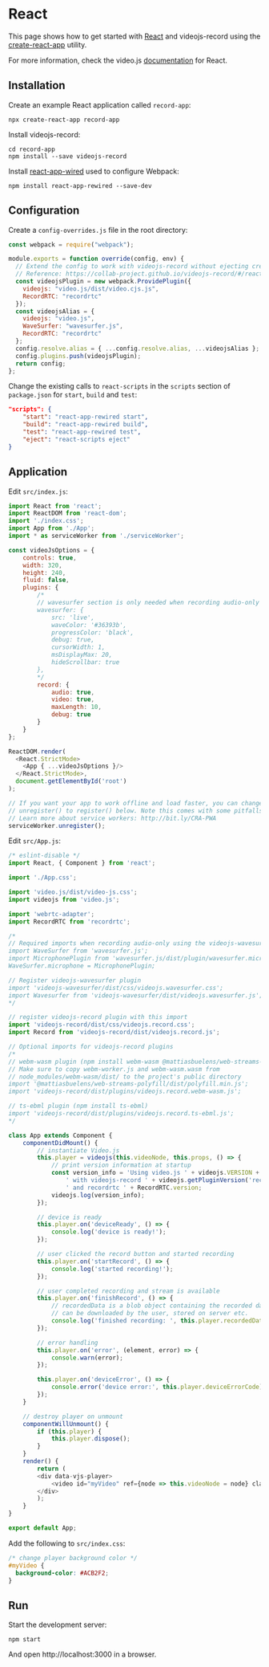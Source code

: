 # React

This page shows how to get started with [React](https://reactjs.org) and
videojs-record using the [create-react-app](https://github.com/facebook/create-react-app)
utility.

For more information, check the video.js [documentation](https://github.com/videojs/video.js/blob/master/docs/guides/react.md)
for React.

## Installation

Create an example React application called `record-app`:

```console
npx create-react-app record-app
```

Install videojs-record:

```console
cd record-app
npm install --save videojs-record
```

Install [react-app-wired](https://github.com/timarney/react-app-rewired) used
to configure Webpack:

```console
npm install react-app-rewired --save-dev
```

## Configuration

Create a `config-overrides.js` file in the root directory:

```javascript
const webpack = require("webpack");

module.exports = function override(config, env) {
  // Extend the config to work with videojs-record without ejecting create react app.
  // Reference: https://collab-project.github.io/videojs-record/#/react
  const videojsPlugin = new webpack.ProvidePlugin({
    videojs: "video.js/dist/video.cjs.js",
    RecordRTC: "recordrtc"
  });
  const videojsAlias = {
    videojs: "video.js",
    WaveSurfer: "wavesurfer.js",
    RecordRTC: "recordrtc"
  };
  config.resolve.alias = { ...config.resolve.alias, ...videojsAlias };
  config.plugins.push(videojsPlugin);
  return config;
};
```

Change the existing calls to `react-scripts` in the `scripts` section of `package.json`
for `start`, `build` and `test`:

```json
"scripts": {
    "start": "react-app-rewired start",
    "build": "react-app-rewired build",
    "test": "react-app-rewired test",
    "eject": "react-scripts eject"
}
```

## Application

Edit `src/index.js`:

```javascript
import React from 'react';
import ReactDOM from 'react-dom';
import './index.css';
import App from './App';
import * as serviceWorker from './serviceWorker';

const videoJsOptions = {
    controls: true,
    width: 320,
    height: 240,
    fluid: false,
    plugins: {
        /*
        // wavesurfer section is only needed when recording audio-only
        wavesurfer: {
            src: 'live',
            waveColor: '#36393b',
            progressColor: 'black',
            debug: true,
            cursorWidth: 1,
            msDisplayMax: 20,
            hideScrollbar: true
        },
        */
        record: {
            audio: true,
            video: true,
            maxLength: 10,
            debug: true
        }
    }
};

ReactDOM.render(
  <React.StrictMode>
    <App { ...videoJsOptions }/>
  </React.StrictMode>,
  document.getElementById('root')
);

// If you want your app to work offline and load faster, you can change
// unregister() to register() below. Note this comes with some pitfalls.
// Learn more about service workers: http://bit.ly/CRA-PWA
serviceWorker.unregister();
```

Edit `src/App.js`:

```javascript
/* eslint-disable */
import React, { Component } from 'react';

import './App.css';

import 'video.js/dist/video-js.css';
import videojs from 'video.js';

import 'webrtc-adapter';
import RecordRTC from 'recordrtc';

/*
// Required imports when recording audio-only using the videojs-wavesurfer plugin
import WaveSurfer from 'wavesurfer.js';
import MicrophonePlugin from 'wavesurfer.js/dist/plugin/wavesurfer.microphone.js';
WaveSurfer.microphone = MicrophonePlugin;

// Register videojs-wavesurfer plugin
import 'videojs-wavesurfer/dist/css/videojs.wavesurfer.css';
import Wavesurfer from 'videojs-wavesurfer/dist/videojs.wavesurfer.js';
*/

// register videojs-record plugin with this import
import 'videojs-record/dist/css/videojs.record.css';
import Record from 'videojs-record/dist/videojs.record.js';

// Optional imports for videojs-record plugins
/*
// webm-wasm plugin (npm install webm-wasm @mattiasbuelens/web-streams-polyfill)
// Make sure to copy webm-worker.js and webm-wasm.wasm from
// node_modules/webm-wasm/dist/ to the project's public directory
import '@mattiasbuelens/web-streams-polyfill/dist/polyfill.min.js';
import 'videojs-record/dist/plugins/videojs.record.webm-wasm.js';

// ts-ebml plugin (npm install ts-ebml)
import 'videojs-record/dist/plugins/videojs.record.ts-ebml.js';
*/

class App extends Component {
    componentDidMount() {
        // instantiate Video.js
        this.player = videojs(this.videoNode, this.props, () => {
            // print version information at startup
            const version_info = 'Using video.js ' + videojs.VERSION +
                ' with videojs-record ' + videojs.getPluginVersion('record') +
                ' and recordrtc ' + RecordRTC.version;
            videojs.log(version_info);
        });

        // device is ready
        this.player.on('deviceReady', () => {
            console.log('device is ready!');
        });

        // user clicked the record button and started recording
        this.player.on('startRecord', () => {
            console.log('started recording!');
        });

        // user completed recording and stream is available
        this.player.on('finishRecord', () => {
            // recordedData is a blob object containing the recorded data that
            // can be downloaded by the user, stored on server etc.
            console.log('finished recording: ', this.player.recordedData);
        });

        // error handling
        this.player.on('error', (element, error) => {
            console.warn(error);
        });

        this.player.on('deviceError', () => {
            console.error('device error:', this.player.deviceErrorCode);
        });
    }

    // destroy player on unmount
    componentWillUnmount() {
        if (this.player) {
            this.player.dispose();
        }
    }
    render() {
        return (
        <div data-vjs-player>
            <video id="myVideo" ref={node => this.videoNode = node} className="video-js vjs-default-skin" playsInline></video>
        </div>
        );
    }
}

export default App;
```

Add the following to `src/index.css`:

```css
/* change player background color */
#myVideo {
  background-color: #ACB2F2;
}
```

## Run

Start the development server:

```console
npm start
```

And open http://localhost:3000 in a browser.
